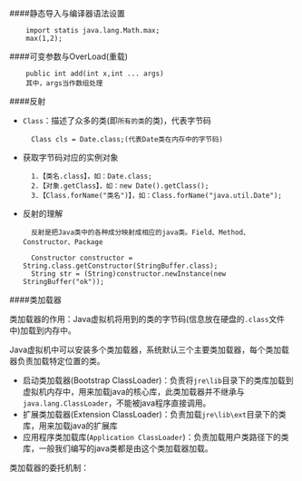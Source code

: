 ####静态导入与编译器语法设置

		import statis java.lang.Math.max;
		max(1,2);


####可变参数与OverLoad(重载)

		public int add(int x,int ... args)
		其中，args当作数组处理

####反射

* `Class`：描述了众多的类(即`所有的类`的类)，代表字节码

		Class cls = Date.class;(代表Date类在内存中的字节码)
* 获取字节码对应的实例对象

		1.【类名.class】，如：Date.class;
		2.【对象.getClass】，如：new Date().getClass();
		3.【Class.forName("类名")】，如：Class.forName("java.util.Date");
* 反射的理解

		反射是把Java类中的各种成分映射成相应的java类。Field、Method、Constructor、Package

		Constructor constructor = String.class.getConstructor(StringBuffer.class);
		String str = (String)constructor.newInstance(new StringBuffer("ok"));


####类加载器

类加载器的作用：Java虚拟机将用到的类的字节码(信息放在硬盘的`.class`文件中)加载到内存中。

Java虚拟机中可以安装多个类加载器，系统默认三个主要类加载器，每个类加载器负责加载特定位置的类。

* 启动类加载器(Bootstrap ClassLoader)：负责将`jre\lib`目录下的类库加载到虚拟机内存中，用来加载java的核心库，此类加载器并不继承与`java.lang.ClassLoader`，不能被java程序直接调用。
* 扩展类加载器(Extension ClassLoader)：负责加载`jre\lib\ext`目录下的类库，用来加载java的扩展库
* 应用程序类加载库(`Application ClassLoader`)：负责加载用户类路径下的类库，一般我们编写的java类都是由这个类加载器加载。


类加载器的委托机制：

